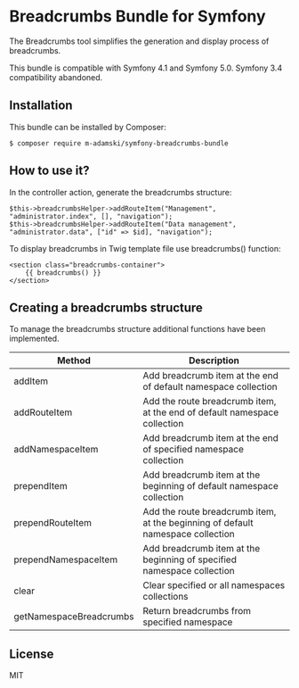 # Breadcrumbs Bundle for Symfony

The Breadcrumbs tool simplifies the generation and display process of breadcrumbs.

This bundle is compatible with Symfony 4.1 and Symfony 5.0. Symfony 3.4 compatibility abandoned.

## Installation

This bundle can be installed by Composer:

```
$ composer require m-adamski/symfony-breadcrumbs-bundle
```

## How to use it?

In the controller action, generate the breadcrumbs structure:

```(php)
$this->breadcrumbsHelper->addRouteItem("Management", "administrator.index", [], "navigation");
$this->breadcrumbsHelper->addRouteItem("Data management", "administrator.data", ["id" => $id], "navigation");
```

To display breadcrumbs in Twig template file use breadcrumbs() function:

```(html)
<section class="breadcrumbs-container">
    {{ breadcrumbs() }}
</section>
```

## Creating a breadcrumbs structure

To manage the breadcrumbs structure additional functions have been implemented.

| Method                  | Description                                                                     |
| ----------------------- | ------------------------------------------------------------------------------- |
| addItem                 | Add breadcrumb item at the end of default namespace collection                  |
| addRouteItem            | Add the route breadcrumb item, at the end of default namespace collection       |
| addNamespaceItem        | Add breadcrumb item at the end of specified namespace collection                |
| prependItem             | Add breadcrumb item at the beginning of default namespace collection            |
| prependRouteItem        | Add the route breadcrumb item, at the beginning of default namespace collection |
| prependNamespaceItem    | Add breadcrumb item at the beginning of specified namespace collection          |
| clear                   | Clear specified or all namespaces collections                                   |
| getNamespaceBreadcrumbs | Return breadcrumbs from specified namespace                                     |

## License

MIT
